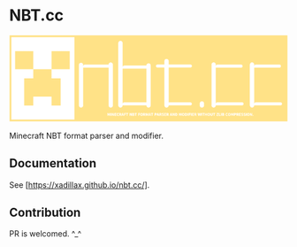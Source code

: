 # NBT.cc

![NBT.cc](https://github.com/XadillaX/nbt.cc/raw/main/assets/logo.png)

Minecraft NBT format parser and modifier.

## Documentation

See [https://xadillax.github.io/nbt.cc/].

## Contribution

PR is welcomed. ^_^
